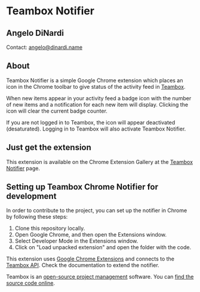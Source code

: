 Teambox Notifier
================

Angelo DiNardi
--------------

Contact: <angelo@dinardi.name>

About
-----
Teambox Notifier is a simple Google Chrome extension which places an icon in the Chrome toolbar to give status of the activity feed in [Teambox](http://teambox.com).

When new items appear in your activity feed a badge icon with the number of new items and a notification for each new item will display. Clicking the icon will clear the current badge counter.

If you are not logged in to Teambox, the icon will appear deactivated (desaturated). Logging in to Teambox will also activate Teambox Notifier.

Just get the extension
----------------------
This extension is available on the Chrome Extension Gallery at the [Teambox Notifier](https://chrome.google.com/extensions/detail/blfkecebibijeelilkopkpjciolpllka) page.

Setting up Teambox Chrome Notifier for development
--------------------------------------------------

In order to contribute to the project, you can set up the notifier in
Chrome by following these steps:

1. Clone this repository locally.
2. Open Google Chrome, and then open the Extensions window.
3. Select Developer Mode in the Extensions window.
4. Click on "Load unpacked extension" and open the folder with the code.

This extension uses [Google Chrome Extensions](http://code.google.com/chrome/extensions/index.html) and connects to the [Teambox API](http://teambox.com/api). Check the documentation to extend the notifier.

Teambox is an [open-source project management](http://teambox.com) software. You can [find the source code online](http://github.com/teambox/teambox).
